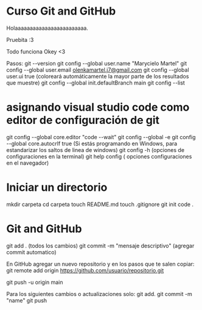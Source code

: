 # Curso Git and GitHub

Holaaaaaaaaaaaaaaaaaaaaaaaa.

Pruebita :3 

Todo funciona Okey <3

Pasos:
git --version
git config --global user.name "Marycielo Martel"
git config --global user.email olenkamartel.j7@gmail.com
git config --global user.ui true (coloreará automáticamente la mayor parte de los resultados que muestre)
git config --global init.defaultBranch main
git config --list

# asignando visual studio code como editor de configuración de git

git config --global core.editor "code --wait"
git config --global -e
git config --global core.autocrlf true (Si estás programando en Windows, para estandarizar los saltos de linea de windows)
git config -h (opciones de configuraciones en la terminal)
git help config ( opciones configuraciones en el navegador)


# Iniciar un directorio

mkdir carpeta
cd carpeta
touch README.md
touch .gitignore
git init
code .

# Git and GitHub

git add . (todos los cambios)
git commit -m "mensaje descriptivo" (agregar commit automatico)

En GitHub agregar un nuevo repositorio y en los pasos que te salen copiar:
git remote add origin https://github.com/usuario/repositorio.git

git push -u origin main

Para los siguientes cambios o actualizaciones solo:
git add.
git commit -m "name"
git push

